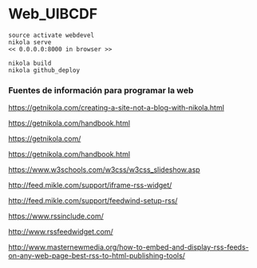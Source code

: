 # Web_UIBCDF

```
source activate webdevel
nikola serve
<< 0.0.0.0:8000 in browser >>
```

```
nikola build
nikola github_deploy
```

### Fuentes de información para programar la web

https://getnikola.com/creating-a-site-not-a-blog-with-nikola.html

https://getnikola.com/handbook.html

https://getnikola.com/

https://getnikola.com/handbook.html

https://www.w3schools.com/w3css/w3css_slideshow.asp

http://feed.mikle.com/support/iframe-rss-widget/

http://feed.mikle.com/support/feedwind-setup-rss/

https://www.rssinclude.com/

http://www.rssfeedwidget.com/

http://www.masternewmedia.org/how-to-embed-and-display-rss-feeds-on-any-web-page-best-rss-to-html-publishing-tools/
